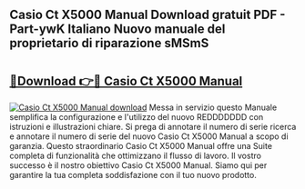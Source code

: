 ## Casio Ct X5000 Manual Download gratuit PDF - Part-ywK Italiano Nuovo manuale del proprietario di riparazione sMSmS

# <h2><a href="http://df9m5e.blite.top/?on=Casio+Ct+X5000+Manual">🔗Download 👉🔴 Casio Ct X5000 Manual</a></h2>

[![Casio Ct X5000 Manual download](https://i.imgur.com/lujVjoI.png)](http://df9m5e.blite.top/?on=Casio+Ct+X5000+Manual)
Messa in servizio questo Manuale semplifica la configurazione e l'utilizzo del nuovo REDDDDDDD con istruzioni e illustrazioni chiare. Si prega di annotare il numero di serie ricerca e annotare il numero di serie del nuovo Casio Ct X5000 Manual a scopo di garanzia. Questo straordinario Casio Ct X5000 Manual offre una Suite completa di funzionalità che ottimizzano il flusso di lavoro. Il vostro successo è il nostro obiettivo Casio Ct X5000 Manual. Siamo qui per garantire la tua completa soddisfazione con il tuo nuovo prodotto.
